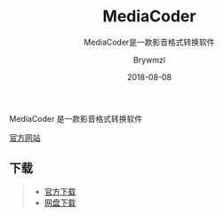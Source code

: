 ﻿---
layout:     post
title:      MediaCoder
subtitle:   MediaCoder是一款影音格式转换软件
date:       2018-08-08
author:     Brywmzl
header-img: img/MediaCoder/bg.jpg
catalog: true
tags: [MediaCoder]
categories: [视频编辑]
---
MediaCoder 是一款影音格式转换软件

<!--more-->

[官方网站](http://www.mediacoderhq.com)  

## 下载
>- [官方下载](http://www.mediacoderhq.com/download.htm)
>- [网盘下载](https://pan.baidu.com/s/1vmPIAYnb6ySEjTy-9oIwnA)

